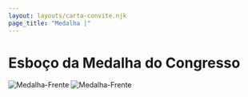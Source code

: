 ```yaml
---
layout: layouts/carta-convite.njk
page_title: "Medalha |"
---
```

# Esboço da Medalha do Congresso

![Medalha-Frente](/medalha/medalha-front.jpg)
![Medalha-Frente](/medalha/medalha-back.jpg)